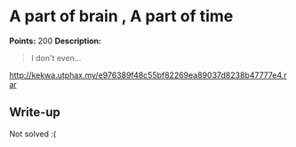 # A part of brain , A part of time

**Points:** 200
**Description:** 

> I don't even...
 
http://kekwa.utphax.my/e976389f48c55bf82269ea89037d8238b47777e4.rar

## Write-up

Not solved :(
